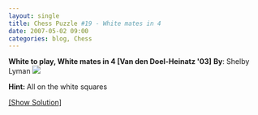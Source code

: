 ```yaml
---
layout: single
title: Chess Puzzle #19 - White mates in 4
date: 2007-05-02 09:00
categories: blog, Chess
---
```

<strong>White to play, White mates in 4 [Van den Doel-Heinatz '03]</strong>
<strong>By</strong>: Shelby Lyman
<img src="http://www.abluestar.com/scripts/chess_image.php?ff=6k1/q7/7Q/p6p/3p4/P4P2/r1r3PP/1N2R1K1" />

<strong> Hint: </strong>All on the white squares

<!--more-->
<a href="javascript:ReverseContentDisplay('chess_solution')">[Show Solution]</a>
<p id="chess_solution" style="clear: both; padding: 5px; display: none">1. Re8ch Kf7 2. Qe6ch Kg7 3. Rg8ch Kh7 4.Qg6 mate</p>
